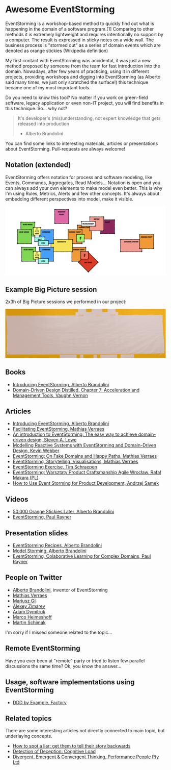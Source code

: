 # Awesome EventStorming

EventStorming is a workshop-based method to quickly find out what is happening in the domain of a software program.[1] Comparing to other methods it is extremely lightweight and requires intentionally no support by a computer. The result is expressed in sticky notes on a wide wall. The business process is "stormed out" as a series of domain events which are denoted as orange stickies (Wikipedia definition)

My first contact with EventStorming was accidental, it was just a new method proposed by someone from the team for fast introduction into the domain.  Nowadays, after few years of practicing, using it in different projects, providing workshops and digging into EventStorming (as Alberto said many times, we just only scratched the surface!) this technique became one of my most important tools.

Do you need to know this tool? No matter if you work on green-field software, legacy application or even non-IT project, you will find benefits in this technique. So... why not?

> It's developer's (mis)understanding, not expert knowledge that gets released into production
> - Alberto Brandolini

You can find some links to interesting materials, articles or presentations about EventStorming. Pull-requests are always welcome!

## Notation (extended)

EventStorming offers notation for process and software modeling, like Events, Commands, Aggregates, Read Models... Notation is open and you can always add your own elements to make model even better. This is why I'm using Rules, Metrics, Alerts and few other concepts. It's always about embedding different perspectives into model, make it visible.

<p align="center">
  <img src="assets/notation.png" />
</p>

## Example Big Picture session

2x3h of Big Picture sessions we performed in our project:

<p align="center">
  <img src="assets/timelapses/timelapse-1.gif" />
</p>

## Books

- [Introducing EventStorming, Alberto Brandolini](http://eventstorming.com)
- [Domain-Driven Design Distilled, Chapter 7: Acceleration and Management Tools, Vaughn Vernon](https://www.pearson.com/us/higher-education/program/Vernon-Domain-Driven-Design-Distilled/PGM332632.html)

## Articles

- [Introducing EventStorming, Alberto Brandolini](http://ziobrando.blogspot.com/2013/11/introducing-event-storming.html)
- [Facilitating EventStorming, Mathias Verraes](http://verraes.net/2013/08/facilitating-event-storming/)
- [An introduction to EventStorming: The easy way to achieve domain-driven design, Steven A. Lowe](https://techbeacon.com/introduction-event-storming-easy-way-achieve-domain-driven-design)
- [Modelling Reactive Systems with EventStorming and Domain-Driven Design, Kevin Webber](https://blog.redelastic.com/corporate-arts-crafts-modelling-reactive-systems-with-event-storming-73c6236f5dd7)
- [EventStorming: On Fake Domains and Happy Paths, Mathias Verraes](http://verraes.net/2014/07/event-storming-fake-domains-happy-paths/)
- [EventStorming, Storytelling, Visualisations, Mathias Verraes](http://verraes.net/2015/03/event-storming-storytelling-visualisations/)
- [EventStorming Exercise, Tim Schraepen](http://sch3lp.github.io/2014/07/12/event-storming-exercise/)
- [EventStorming: Warsztaty Product Craftsmanship Agile Wrocław, Rafał Makara (PL)](https://rmakara.github.io/notes/Event-Storming-Warsztaty-Agile-Wroclaw)
- [How to Use Event Storming for Product Development, Andrzej Samek](https://developers.livechatinc.com/blog/event-storming-for-product-development/)

## Videos

- [50.000 Orange Stickies Later, Alberto Brandolini](https://www.youtube.com/watch?v=1i6QYvYhlYQ)
- [EventStorming, Paul Rayner](https://www.youtube.com/watch?v=bXm8Cznyb_s)

## Presentation slides

- [EventStorming Recipes, Alberto Brandolini](https://www.slideshare.net/ziobrando/event-storming-recipes)
- [Model Storming, Alberto Brandolini](https://www.slideshare.net/ziobrando/model-storming)
- [EventStorming, Colaborative Learning for Complex Domains, Paul Rayner](http://yowconference.com.au/slides/yowwest2016/Rayner-EventStorming.pdf)

## People on Twitter

- [Alberto Brandolini](https://twitter.com/ziobrando), inventor of EventStorming
- [Mathias Verraes](https://twitter.com/mathiasverraes)
- [Mariusz Gil](https://twitter.com/mariuszgil)
- [Alexey Zimarev](https://twitter.com/Zimareff)
- [Adam Dymitruk](https://twitter.com/adymitruk)
- [Marco Heimeshoff](https://twitter.com/Heimeshoff)
- [Martin Schimak](https://twitter.com/martinschimak)

I'm sorry if I missed someone related to the topic...

## Remote EventStorming

Have you ever been at "remote" party or tried to listen few parallel discussions the same time? Ok, you know the answer...

## Usage, software implementations using EventStorming

- [DDD by Example, Factory](https://github.com/ddd-by-examples/factory)

## Related topics

There are some interesting articles not directly connected to main topic, but underlaying concepts.

- [How to spot a liar: get them to tell their story backwards](http://www.dailymail.co.uk/sciencetech/article-460505/How-spot-liar-tell-story-backwards.html)
- [Detection of Deception: Cognitive Load](http://psychology.iresearchnet.com/forensic-psychology/police-psychology/detection-of-deception-cognitive-load/)
- [Divergent, Emergent & Convergent Thinking, Performance People Pty Ltd](https://www.slideshare.net/GeoffatPerformancePeople/fan-explore-focus)
